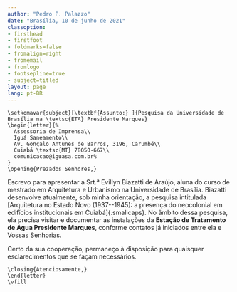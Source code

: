 ```yaml
---
author: "Pedro P. Palazzo"
date: "Brasília, 10 de junho de 2021"
classoption:
- firsthead
- firstfoot
- foldmarks=false
- fromalign=right
- fromemail
- fromlogo
- footsepline=true
- subject=titled
layout: page
lang: pt-BR
---
```


```{=latex}
\setkomavar{subject}[\textbf{Assunto:} ]{Pesquisa da Universidade de Brasília na \textsc{ETA} Presidente Marques}
\begin{letter}{%
  Assessoria de Imprensa\\
  Iguá Saneamento\\
  Av. Gonçalo Antunes de Barros, 3196, Carumbé\\
  Cuiabá \textsc{MT} 78050-667\\
  comunicacao@iguasa.com.br%
}
\opening{Prezados Senhores,}
```

Escrevo para apresentar a Srt.ª Evillyn Biazatti de Araújo, aluna do
curso de mestrado em Arquitetura e Urbanismo na Universidade de
Brasília. Biazatti desenvolve atualmente, sob minha orientação, a
pesquisa intitulada [Arquitetura no Estado Novo (1937--1945): a presença
do neocolonial em edifícios institucionais em Cuiabá]{.smallcaps}. No
âmbito dessa pesquisa, ela precisa visitar e documentar as instalações
da **Estação de Tratamento de Água Presidente Marques**, conforme
contatos já iniciados entre ela e Vossas Senhorias.

Certo da sua cooperação, permaneço à disposição para quaisquer
esclarecimentos que se façam necessários.

```{=latex}
\closing{Atenciosamente,}
\end{letter}
\vfill
```
